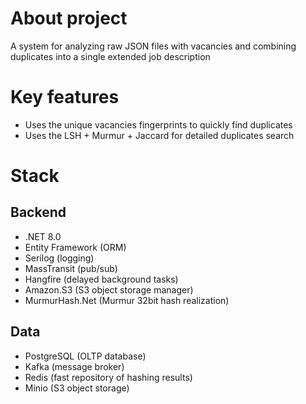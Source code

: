 # About project

A system for analyzing raw JSON files with vacancies 
and combining duplicates into a single extended job description

# Key features
- Uses the unique vacancies fingerprints to quickly find duplicates
- Uses the LSH + Murmur + Jaccard for detailed duplicates search 

# Stack

## Backend
- .NET 8.0
- Entity Framework (ORM)
- Serilog (logging)
- MassTransit (pub/sub)
- Hangfire (delayed background tasks)
- Amazon.S3 (S3 object storage manager)
- MurmurHash.Net (Murmur 32bit hash realization)

## Data
- PostgreSQL (OLTP database)
- Kafka (message broker)
- Redis (fast repository of hashing results)
- Minio (S3 object storage)